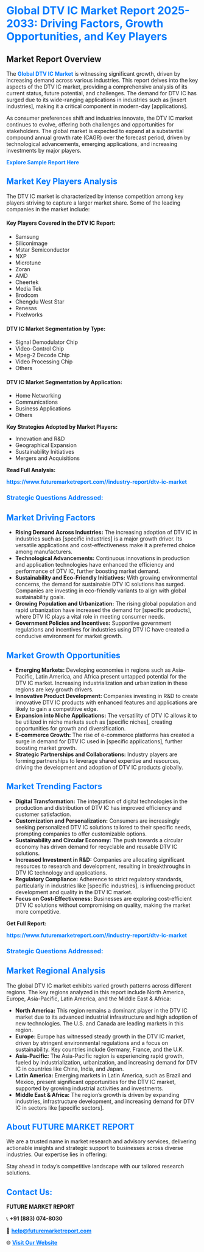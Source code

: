 <h1 style="color: #007BFF;">Global DTV IC Market Report 2025-2033: Driving Factors, Growth Opportunities, and Key Players</h1>

<section id="overview">
<h2>Market Report Overview</h2>
<p>The <a href="https://www.futuremarketreport.com//industry-report/dtv-ic-market" style="color: #007BFF; text-decoration: none;"><strong>Global DTV IC Market</strong></a> is witnessing significant growth, driven by increasing demand across various industries. This report delves into the key aspects of the DTV IC market, providing a comprehensive analysis of its current status, future potential, and challenges. The demand for DTV IC has surged due to its wide-ranging applications in industries such as [insert industries], making it a critical component in modern-day [applications].</p>
<p>As consumer preferences shift and industries innovate, the DTV IC market continues to evolve, offering both challenges and opportunities for stakeholders. The global market is expected to expand at a substantial compound annual growth rate (CAGR) over the forecast period, driven by technological advancements, emerging applications, and increasing investments by major players.</p>
</section>

<section id="overview">
<p><a href="https://www.futuremarketreport.com//request-sample/reportId=76629" style="color: #007BFF; text-decoration: none;"><strong>Explore Sample Report Here</strong></a></p>
</section>

<section id="key-players">
<h2 style="color: #007BFF;">Market Key Players Analysis</h2>
<p>The DTV IC market is characterized by intense competition among key players striving to capture a larger market share. Some of the leading companies in the market include:</p>
<h4>Key Players Covered in the DTV IC Report:</h4>
<ul><li>Samsung</li><li>Siliconimage</li><li>Mstar Semiconductor</li><li>NXP</li><li>Microtune</li><li>Zoran</li><li>AMD</li><li>Cheertek</li><li>Media Tek</li><li>Brodcom</li><li>Chengdu West Star</li><li>Renesas</li><li>Pixelworks</li></ul>
<h4>DTV IC Market Segmentation by Type:</h4>
<ul><li>Signal Demodulator Chip</li><li>Video-Control Chip</li><li>Mpeg-2 Decode Chip</li><li>Video Processing Chip</li><li>Others</li></ul>

<h4>DTV IC Market Segmentation by Application:</h4>
<ul><li>Home Networking</li><li>Communications</li><li>Business Applications</li><li>Others</li></ul>
<p><strong>Key Strategies Adopted by Market Players:</strong></p>
<ul>
<li>Innovation and R&D</li>
<li>Geographical Expansion</li>
<li>Sustainability Initiatives</li>
<li>Mergers and Acquisitions</li>
</ul>
</section>

<section>
<p><strong>Read Full Analysis: </strong></p><a href="https://www.futuremarketreport.com//industry-report/dtv-ic-market" style="color: #007BFF; text-decoration: none;"><strong>https://www.futuremarketreport.com//industry-report/dtv-ic-market</strong></a>
<h3 style="color: #007BFF;">Strategic Questions Addressed:</h3>
</section>

<section id="driving-factors">
<h2 style="color: #007BFF;">Market Driving Factors</h2>
<ul>
<li><strong>Rising Demand Across Industries:</strong> The increasing adoption of DTV IC in industries such as [specific industries] is a major growth driver. Its versatile applications and cost-effectiveness make it a preferred choice among manufacturers.</li>
<li><strong>Technological Advancements:</strong> Continuous innovations in production and application technologies have enhanced the efficiency and performance of DTV IC, further boosting market demand.</li>
<li><strong>Sustainability and Eco-Friendly Initiatives:</strong> With growing environmental concerns, the demand for sustainable DTV IC solutions has surged. Companies are investing in eco-friendly variants to align with global sustainability goals.</li>
<li><strong>Growing Population and Urbanization:</strong> The rising global population and rapid urbanization have increased the demand for [specific products], where DTV IC plays a vital role in meeting consumer needs.</li>
<li><strong>Government Policies and Incentives:</strong> Supportive government regulations and incentives for industries using DTV IC have created a conducive environment for market growth.</li>
</ul>
</section>

<section id="growth-opportunities">
<h2 style="color: #007BFF;">Market Growth Opportunities</h2>
<ul>
<li><strong>Emerging Markets:</strong> Developing economies in regions such as Asia-Pacific, Latin America, and Africa present untapped potential for the DTV IC market. Increasing industrialization and urbanization in these regions are key growth drivers.</li>
<li><strong>Innovative Product Development:</strong> Companies investing in R&D to create innovative DTV IC products with enhanced features and applications are likely to gain a competitive edge.</li>
<li><strong>Expansion into Niche Applications:</strong> The versatility of DTV IC allows it to be utilized in niche markets such as [specific niches], creating opportunities for growth and diversification.</li>
<li><strong>E-commerce Growth:</strong> The rise of e-commerce platforms has created a surge in demand for DTV IC used in [specific applications], further boosting market growth.</li>
<li><strong>Strategic Partnerships and Collaborations:</strong> Industry players are forming partnerships to leverage shared expertise and resources, driving the development and adoption of DTV IC products globally.</li>
</ul>
</section>

<section id="trending-factors">
<h2 style="color: #007BFF;">Market Trending Factors</h2>
<ul>
<li><strong>Digital Transformation:</strong> The integration of digital technologies in the production and distribution of DTV IC has improved efficiency and customer satisfaction.</li>
<li><strong>Customization and Personalization:</strong> Consumers are increasingly seeking personalized DTV IC solutions tailored to their specific needs, prompting companies to offer customizable options.</li>
<li><strong>Sustainability and Circular Economy:</strong> The push towards a circular economy has driven demand for recyclable and reusable DTV IC solutions.</li>
<li><strong>Increased Investment in R&D:</strong> Companies are allocating significant resources to research and development, resulting in breakthroughs in DTV IC technology and applications.</li>
<li><strong>Regulatory Compliance:</strong> Adherence to strict regulatory standards, particularly in industries like [specific industries], is influencing product development and quality in the DTV IC market.</li>
<li><strong>Focus on Cost-Effectiveness:</strong> Businesses are exploring cost-efficient DTV IC solutions without compromising on quality, making the market more competitive.</li>
</ul>
</section>

<section>
<p><strong>Get Full Report: </strong></p><a href="https://www.futuremarketreport.com//industry-report/dtv-ic-market" style="color: #007BFF; text-decoration: none;"><strong>https://www.futuremarketreport.com//industry-report/dtv-ic-market</strong></a>
<h3 style="color: #007BFF;">Strategic Questions Addressed:</h3>
</section>


<section id="regional-analysis">
<h2 style="color: #007BFF;">Market Regional Analysis</h2>
<p>The global DTV IC market exhibits varied growth patterns across different regions. The key regions analyzed in this report include North America, Europe, Asia-Pacific, Latin America, and the Middle East & Africa:</p>
<ul>
<li><strong>North America:</strong> This region remains a dominant player in the DTV IC market due to its advanced industrial infrastructure and high adoption of new technologies. The U.S. and Canada are leading markets in this region.</li>
<li><strong>Europe:</strong> Europe has witnessed steady growth in the DTV IC market, driven by stringent environmental regulations and a focus on sustainability. Key countries include Germany, France, and the U.K.</li>
<li><strong>Asia-Pacific:</strong> The Asia-Pacific region is experiencing rapid growth, fueled by industrialization, urbanization, and increasing demand for DTV IC in countries like China, India, and Japan.</li>
<li><strong>Latin America:</strong> Emerging markets in Latin America, such as Brazil and Mexico, present significant opportunities for the DTV IC market, supported by growing industrial activities and investments.</li>
<li><strong>Middle East & Africa:</strong> The region’s growth is driven by expanding industries, infrastructure development, and increasing demand for DTV IC in sectors like [specific sectors].</li>
</ul>
</section>

<footer>
<h2 style="color: #007BFF;">About FUTURE MARKET REPORT</h2>
<p>We are a trusted name in market research and advisory services, delivering actionable insights and strategic support to businesses across diverse industries. Our expertise lies in offering:</p>

<p>Stay ahead in today’s competitive landscape with our tailored research solutions.</p>

<h2 style="color: #007BFF;">Contact Us:</h2>
<p><strong>FUTURE MARKET REPORT</strong></p>
<p>📞 <strong>+91 (883) 074-8030</strong></p>
<p>📧 <strong><a href="mailto:help@futuremarketreport.com" style="color: #007BFF;">help@futuremarketreport.com</a></strong></p>
<p>🌐 <strong><a href="https://www.futuremarketreport.com/" style="color: #007BFF;">Visit Our Website</a></strong></p>
</footer>